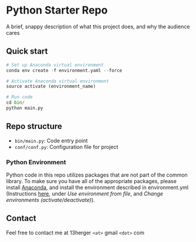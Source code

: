 # Python Starter Repo

A brief, snappy description of what this project does, and why the audience cares

## Quick start

```python
# Set up Anaconda virtual environment
conda env create -f environment.yaml --force

# Activate Anaconda virtual environment
source activate (environment_name)

# Run code
cd bin/
python main.py
```

## Repo structure

 - `bin/main.py`: Code entry point
 - `conf/conf.py`: Configuration file for project

### Python Environment
Python code in this repo utilizes packages that are not part of the common library. To make sure you have all of the 
appropriate packages, please install [Anaconda](https://www.continuum.io/downloads), and install the environment 
described in environment.yml (Instructions [here](http://conda.pydata.org/docs/using/envs.html), under *Use 
environment from file*, and *Change environments (activate/deactivate)*). 

## Contact
Feel free to contact me at 13herger `<at>` gmail `<dot>` com
